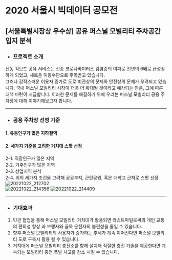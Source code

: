 # 2020 서울시 빅데이터 공모전 
## [서울특별시장상 우수상] 공유 퍼스널 모빌리티 주차공간 입지 분석  



* ### 프로젝트 소개  
전동 킥보드 공유 서비스는 신종 코로나바이러스 감염증의 여파로 전년의 6배로 급성장 하게 되었고, 새로운 이동수단으로 주목받고 있습니다.   
그러나 갑작스러운 이용자 증가로 도로 미관상의 문제와 안전상의 문제가 우려되고 있습니다. 국내 퍼스널 모빌리티 시장이 더욱 더 확대될 것이라고 예상되는 만큼, 그에 따른 대책 마련이 시급합니다. 이러한 문제를 해결하기 위해 우리는 퍼스널 모빌리티 공용 주차장에 대해 이야기해보고자 합니다.

****  

* ### 공용 주차장 선정 기준
#### 1. 유동인구가 많은 지하철역
#### 2. 세가지 기준을 고려한 거치대 스팟 선정
 2-1. 직장인구가 많은 지역  
 2-2. 거주인구가 많은 지역  
 2-3. 상업지역 분석  
 2-4. 위의 세가지 조건을 고려해 공공부지, 근린공원, 혹은 대학교 근처로 스팟 선정
![20221022_212702](https://user-images.githubusercontent.com/55778040/197338883-3480f4a9-6d2f-4f19-b8b1-f1441349f82c.png)  
![20221022_214356](https://user-images.githubusercontent.com/55778040/197339498-fa4949ba-f64d-4af9-bdd7-04a68b57954d.png)
![20221022_214409](https://user-images.githubusercontent.com/55778040/197339518-a023491b-07fd-4af2-a6ab-39ba9667ca9f.png)


****  

* ### 기대효과
 1. 민관 협업을 통해 퍼스널 모빌리티 거치대가 활용되면 라스트마일로써의 개인 교통의 편의성 향상 과 보행자와 골목 운전자의 불편성을 줄일 수 있습니다.  
 2. 향후 퍼스널 모빌리티의 사용자가 증가하는 추세가 계속 이어진다면 퍼스널 모빌리티 도로 구축시 활용 될 수 있습니다.  
 3. 거치대에 퍼스널 모빌리티 충전소를 함께 설치해 적절한 충전 기술을 제공한다면 계속되는 모빌리티 충전 폭발 사고를 감소 시킬 수 있습니다.
